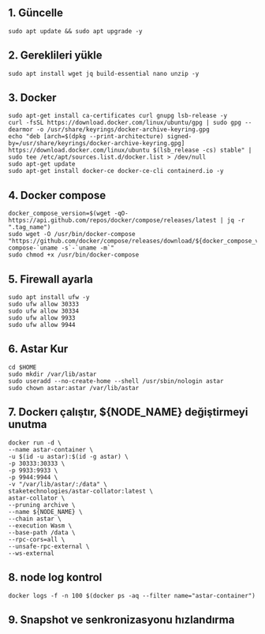 ## 1. Güncelle
```
sudo apt update && sudo apt upgrade -y
```

## 2. Gereklileri yükle
```
sudo apt install wget jq build-essential nano unzip -y
```

## 3. Docker
```
sudo apt-get install ca-certificates curl gnupg lsb-release -y
curl -fsSL https://download.docker.com/linux/ubuntu/gpg | sudo gpg --dearmor -o /usr/share/keyrings/docker-archive-keyring.gpg
echo "deb [arch=$(dpkg --print-architecture) signed-by=/usr/share/keyrings/docker-archive-keyring.gpg] https://download.docker.com/linux/ubuntu $(lsb_release -cs) stable" | sudo tee /etc/apt/sources.list.d/docker.list > /dev/null
sudo apt-get update
sudo apt-get install docker-ce docker-ce-cli containerd.io -y
```

## 4. Docker compose
```
docker_compose_version=$(wget -qO- https://api.github.com/repos/docker/compose/releases/latest | jq -r ".tag_name")
sudo wget -O /usr/bin/docker-compose "https://github.com/docker/compose/releases/download/${docker_compose_version}/docker-compose-`uname -s`-`uname -m`"
sudo chmod +x /usr/bin/docker-compose
```

## 5. Firewall ayarla
```
sudo apt install ufw -y
sudo ufw allow 30333
sudo ufw allow 30334
sudo ufw allow 9933
sudo ufw allow 9944
```

## 6. Astar Kur
```
cd $HOME
sudo mkdir /var/lib/astar
sudo useradd --no-create-home --shell /usr/sbin/nologin astar
sudo chown astar:astar /var/lib/astar
```

## 7. Dockerı çalıştır, ${NODE_NAME} değiştirmeyi unutma
```
docker run -d \
--name astar-container \
-u $(id -u astar):$(id -g astar) \
-p 30333:30333 \
-p 9933:9933 \
-p 9944:9944 \
-v "/var/lib/astar/:/data" \
staketechnologies/astar-collator:latest \
astar-collator \
--pruning archive \
--name ${NODE_NAME} \
--chain astar \
--execution Wasm \
--base-path /data \
--rpc-cors=all \
--unsafe-rpc-external \
--ws-external
```

## 8. node log kontrol
```
docker logs -f -n 100 $(docker ps -aq --filter name="astar-container")
```

## 9. Snapshot ve senkronizasyonu hızlandırma
```

```
